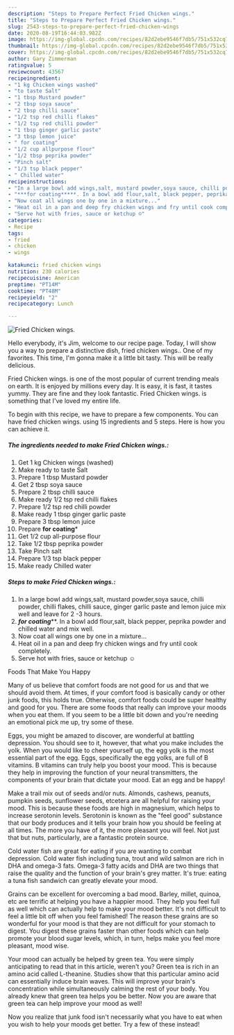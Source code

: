 ```yaml
---
description: "Steps to Prepare Perfect Fried Chicken wings."
title: "Steps to Prepare Perfect Fried Chicken wings."
slug: 2543-steps-to-prepare-perfect-fried-chicken-wings
date: 2020-08-19T16:44:03.982Z
image: https://img-global.cpcdn.com/recipes/82d2ebe9546f7db5/751x532cq70/fried-chicken-wings-recipe-main-photo.jpg
thumbnail: https://img-global.cpcdn.com/recipes/82d2ebe9546f7db5/751x532cq70/fried-chicken-wings-recipe-main-photo.jpg
cover: https://img-global.cpcdn.com/recipes/82d2ebe9546f7db5/751x532cq70/fried-chicken-wings-recipe-main-photo.jpg
author: Gary Zimmerman
ratingvalue: 5
reviewcount: 43567
recipeingredient:
- "1 kg Chicken wings washed"
- "to taste Salt"
- "1 tbsp Mustard powder"
- "2 tbsp soya sauce"
- "2 tbsp chilli sauce"
- "1/2 tsp red chilli flakes"
- "1/2 tsp red chilli powder"
- "1 tbsp ginger garlic paste"
- "3 tbsp lemon juice"
- " for coating"
- "1/2 cup allpurpose flour"
- "1/2 tbsp peprika powder"
- "Pinch salt"
- "1/3 tsp black pepper"
- " Chilled water"
recipeinstructions:
- "In a large bowl add wings,salt, mustard powder,soya sauce, chilli powder, chilli flakes, chilli sauce, ginger garlic paste and lemon juice mix well and leave for 2 -3 hours."
- "***for coating*****. In a bowl add flour,salt, black pepper, peprika powder and chilled water and mix well."
- "Now coat all wings one by one in a mixture..."
- "Heat oil in a pan and deep fry chicken wings and fry until cook completely."
- "Serve hot with fries, sauce or ketchup ☺️"
categories:
- Recipe
tags:
- fried
- chicken
- wings

katakunci: fried chicken wings 
nutrition: 230 calories
recipecuisine: American
preptime: "PT14M"
cooktime: "PT48M"
recipeyield: "2"
recipecategory: Lunch

---
```



![Fried Chicken wings.](https://img-global.cpcdn.com/recipes/82d2ebe9546f7db5/751x532cq70/fried-chicken-wings-recipe-main-photo.jpg)

Hello everybody, it's Jim, welcome to our recipe page. Today, I will show you a way to prepare a distinctive dish, fried chicken wings.. One of my favorites. This time, I'm gonna make it a little bit tasty. This will be really delicious.

Fried Chicken wings. is one of the most popular of current trending meals on earth. It is enjoyed by millions every day. It is easy, it is fast, it tastes yummy. They are fine and they look fantastic. Fried Chicken wings. is something that I've loved my entire life.




To begin with this recipe, we have to prepare a few components. You can have fried chicken wings. using 15 ingredients and 5 steps. Here is how you can achieve it.

<!--inarticleads1-->

##### The ingredients needed to make Fried Chicken wings.:

1. Get 1 kg Chicken wings (washed)
1. Make ready to taste Salt
1. Prepare 1 tbsp Mustard powder
1. Get 2 tbsp soya sauce
1. Prepare 2 tbsp chilli sauce
1. Make ready 1/2 tsp red chilli flakes
1. Prepare 1/2 tsp red chilli powder
1. Make ready 1 tbsp ginger garlic paste
1. Prepare 3 tbsp lemon juice
1. Prepare  **for coating***
1. Get 1/2 cup all-purpose flour
1. Take 1/2 tbsp peprika powder
1. Take Pinch salt
1. Prepare 1/3 tsp black pepper
1. Make ready  Chilled water




<!--inarticleads2-->

##### Steps to make Fried Chicken wings.:

1. In a large bowl add wings,salt, mustard powder,soya sauce, chilli powder, chilli flakes, chilli sauce, ginger garlic paste and lemon juice mix well and leave for 2 -3 hours.
1. ***for coating*****. In a bowl add flour,salt, black pepper, peprika powder and chilled water and mix well.
1. Now coat all wings one by one in a mixture...
1. Heat oil in a pan and deep fry chicken wings and fry until cook completely.
1. Serve hot with fries, sauce or ketchup ☺️




Foods That Make You Happy


Many of us believe that comfort foods are not good for us and that we should avoid them. At times, if your comfort food is basically candy or other junk foods, this holds true. Otherwise, comfort foods could be super healthy and good for you. There are some foods that really can improve your moods when you eat them. If you seem to be a little bit down and you're needing an emotional pick me up, try some of these.

Eggs, you might be amazed to discover, are wonderful at battling depression. You should see to it, however, that what you make includes the yolk. When you would like to cheer yourself up, the egg yolk is the most essential part of the egg. Eggs, specifically the egg yolks, are full of B vitamins. B vitamins can truly help you boost your mood. This is because they help in improving the function of your neural transmitters, the components of your brain that dictate your mood. Eat an egg and be happy!

Make a trail mix out of seeds and/or nuts. Almonds, cashews, peanuts, pumpkin seeds, sunflower seeds, etcetera are all helpful for raising your mood. This is because these foods are high in magnesium, which helps to increase serotonin levels. Serotonin is known as the "feel good" substance that our body produces and it tells your brain how you should be feeling at all times. The more you have of it, the more pleasant you will feel. Not just that but nuts, particularly, are a fantastic protein source.

Cold water fish are great for eating if you are wanting to combat depression. Cold water fish including tuna, trout and wild salmon are rich in DHA and omega-3 fats. Omega-3 fatty acids and DHA are two things that raise the quality and the function of your brain's grey matter. It's true: eating a tuna fish sandwich can greatly elevate your mood. 

Grains can be excellent for overcoming a bad mood. Barley, millet, quinoa, etc are terrific at helping you have a happier mood. They help you feel full as well which can actually help to make your mood better. It's not difficult to feel a little bit off when you feel famished! The reason these grains are so wonderful for your mood is that they are not difficult for your stomach to digest. You digest these grains faster than other foods which can help promote your blood sugar levels, which, in turn, helps make you feel more pleasant, mood wise.

Your mood can actually be helped by green tea. You were simply anticipating to read that in this article, weren't you? Green tea is rich in an amino acid called L-theanine. Studies show that this particular amino acid can essentially induce brain waves. This will improve your brain's concentration while simultaneously calming the rest of your body. You already knew that green tea helps you be better. Now you are aware that green tea can help improve your mood as well!

Now you realize that junk food isn't necessarily what you have to eat when you wish to help your moods get better. Try a few of these instead!

